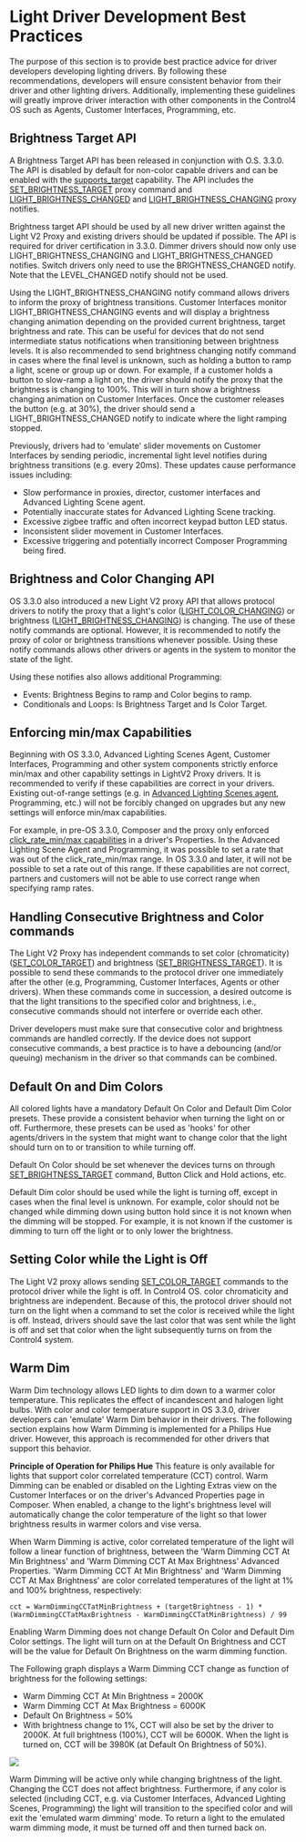 # Light Driver Development Best Practices

The purpose of this section is to provide best practice advice for driver developers developing lighting drivers. By following these recommendations, developers will ensure consistent behavior from their driver and other lighting drivers. Additionally, implementing these guidelines will greatly improve driver interaction with other components in the Control4 OS such as Agents, Customer Interfaces, Programming, etc.

## Brightness Target API
A Brightness Target API has been released in conjunction with O.S. 3.3.0. The API is disabled by default for non-color capable drivers and can be enabled with the [supports\_target][1] capability. The API includes the [SET\_BRIGHTNESS\_TARGET][2] proxy command and [LIGHT\_BRIGHTNESS\_CHANGED][3] and [LIGHT\_BRIGHTNESS\_CHANGING][4] proxy notifies.

Brightness target API should be used by all new driver written against the Light V2 Proxy and existing drivers should be updated if possible. The API is required for driver certification in 3.3.0.  Dimmer drivers should now only use LIGHT\_BRIGHTNESS\_CHANGING and LIGHT\_BRIGHTNESS\_CHANGED notifies. Switch drivers only need to use the BRIGHTNESS\_CHANGED notify. Note that the LEVEL\_CHANGED notify should not be used.

Using the LIGHT\_BRIGHTNESS\_CHANGING notify command allows drivers to inform the proxy of brightness transitions. Customer Interfaces monitor LIGHT\_BRIGHTNESS\_CHANGING events and will display a brightness changing animation depending on the provided current brightness, target brightness and rate. This can be useful for devices that do not send intermediate status notifications when transitioning between brightness levels. It is also recommended to send brightness changing notify command in cases where the final level is unknown, such as holding a button to ramp a light, scene or group up or down. For example, if a customer holds a button to slow-ramp a light on, the driver should notify the proxy that the brightness is changing to 100%. This will in turn show a brightness changing animation on Customer Interfaces. Once the customer releases the button (e.g. at 30%), the driver should send a LIGHT\_BRIGHTNESS\_CHANGED notify to indicate where the light ramping stopped.

Previously, drivers had to 'emulate' slider movements on Customer Interfaces by sending periodic, incremental light level notifies during brightness transitions (e.g. every 20ms). These updates cause performance issues including:

- Slow performance in proxies, director, customer interfaces and Advanced Lighting Scene agent.
- Potentially inaccurate states for Advanced Lighting Scene tracking.
- Excessive zigbee traffic and often incorrect keypad button LED status.
- Inconsistent slider movement in Customer Interfaces.
- Excessive triggering and potentially incorrect Composer Programming being fired.

## Brightness and Color Changing API
OS 3.3.0 also introduced a new Light V2 proxy API that allows protocol drivers to notify the proxy that a light's color ([LIGHT\_COLOR\_CHANGING][5]) or brightness ([LIGHT\_BRIGHTNESS\_CHANGING][6]) is changing. The use of these notify commands are optional. However, it is recommended to notify the proxy of color or brightness transitions whenever possible. Using these notify commands allows other drivers or agents in the system to monitor the state of the light.

Using these notifies also allows additional Programming:

- Events: Brightness Begins to ramp and Color begins to ramp.
- Conditionals and Loops: Is Brightness Target and Is Color Target.

## Enforcing min/max Capabilities
Beginning with OS 3.3.0, Advanced Lighting Scenes Agent, Customer Interfaces, Programming and other system components strictly enforce min/max and other capability settings in LightV2 Proxy drivers. It is recommended to verify if these capabilities are correct in your drivers.  Existing out-of-range settings (e.g. in [Advanced Lighting Scenes agent][7], Programming, etc.) will not be forcibly changed on upgrades but any new settings will enforce min/max capabilities.

For example, in pre-OS 3.3.0, Composer and the proxy only enforced [click\_rate\_min/max capabilities][8] in a driver's Properties. In the Advanced Lighting Scene Agent and Programming, it was possible to set a rate that was out of the click\_rate\_min/max range. In OS 3.3.0 and later, it will not be possible to set a rate out of this range. If these capabilities are not correct, partners and customers will not be able to use correct range when specifying ramp rates.

## Handling Consecutive Brightness and Color commands
The Light V2 Proxy has independent commands to set color (chromaticity) ([SET\_COLOR\_TARGET][9]) and brightness ([SET\_BRIGHTNESS\_TARGET][10]). It is possible to send these commands to the protocol driver one immediately after the other (e.g, Programming, Customer Interfaces, Agents or other drivers). When these commands come in succession, a desired outcome is that the light transitions to the specified color and brightness, i.e., consecutive commands should not interfere or override each other.

Driver developers must make sure that consecutive color and brightness commands are handled correctly. If the device does not support consecutive commands, a best practice is to have a debouncing (and/or queuing) mechanism in the driver so that commands can be combined.


## Default On and Dim Colors
All colored lights have a mandatory Default On Color and Default Dim Color presets. These provide a consistent behavior when turning the light on or off. Furthermore, these presets can be used as 'hooks' for other agents/drivers in the system that might want to change color that the light should turn on to or transition to while turning off.

Default On Color should be set whenever the devices turns on through [SET\_BRIGHTNESS\_TARGET][11] command, Button Click and Hold actions, etc.

Default Dim color should be used while the light is turning off, except in cases when the final level is unknown. For example, color should not be changed while dimming down using button hold since it is not known when the dimming will be stopped. For example, it is not known if the customer is dimming to turn off the light or to only lower the brightness.

## Setting Color while the Light is Off
The Light V2 proxy allows sending [SET\_COLOR\_TARGET][12] commands to the protocol driver while the light is off. In Control4 OS. color chromaticity and brightness are independent. Because of this, the protocol driver should not turn on the light when a command to set the color is received while the light is off. Instead, drivers should save the last color that was sent while the light is off and set that color when the light subsequently turns on from the Control4 system.

## Warm Dim
Warm Dim technology allows LED lights to dim down to a warmer color temperature. This replicates the effect of incandescent and halogen light bulbs. With color and color temperature support in OS 3.3.0, driver developers can 'emulate' Warm Dim behavior in their drivers. The following section explains how Warm Dimming is implemented for a Philips Hue driver. However, this approach is recommended for other drivers that support this behavior.

**Principle of Operation for Philips Hue**
This feature is only available for lights that support color correlated temperature (CCT) control. Warm Dimming can be enabled or disabled on the Lighting Extras view on the Customer Interfaces or on the driver's Advanced Properties page in Composer. When enabled, a change to the light's brightness level will automatically change the color temperature of the light so that lower brightness results in warmer colors and vise versa.

When Warm Dimming is active, color correlated temperature of the light will follow a linear function of brightness, between the 'Warm Dimming CCT At Min Brightness' and 'Warm Dimming CCT At Max Brightness' Advanced Properties. 'Warm Dimming CCT At Min Brightness' and 'Warm Dimming CCT At Max Brightness' are color correlated temperatures of the light at 1% and 100% brightness, respectively:

`cct = WarmDimmingCCTatMinBrightness + (targetBrightness - 1) * (WarmDimmingCCTatMaxBrightness - WarmDimmingCCTatMinBrightness) / 99`

Enabling Warm Dimming does not change Default On Color and Default Dim Color settings. The light will turn on at the Default On Brightness and CCT will be the value for Default On Brightness on the warm dimming function.

The Following graph displays a Warm Dimming CCT change as function of brightness for the following settings:

- Warm Dimming CCT At Min Brightness = 2000K
- Warm Dimming CCT At Max Brightness = 6000K
- Default On Brightness = 50%
- With brightness change to 1%, CCT will also be set by the driver to 2000K. At full brightness (100%), CCT will be 6000K. When the light is turned on, CCT will be 3980K (at Default On Brightness of 50%).

<img src="images/62_2-01.png"/>

Warm Dimming will be active only while changing brightness of the light. Changing the CCT does not affect brightness. Furthermore, if any color is selected (including CCT,  e.g. via Customer Interfaces, Advanced Lighting Scenes, Programming) the light will transition to the specified color and will exit the 'emulated warm dimming' mode. To return a light to the emulated warm dimming mode, it must be turned off and then turned back on.


[1]:	https://snap-one.github.io/docs-driverworks-proxyprotocol/#supports_target
[2]:	https://snap-one.github.io/docs-driverworks-proxyprotocol/#set-brightness-target
[3]:	https://snap-one.github.io/docs-driverworks-proxyprotocol/#light-brightness-changed
[4]:	https://snap-one.github.io/docs-driverworks-proxyprotocol/#light-brightness-changing
[5]:	https://snap-one.github.io/docs-driverworks-proxyprotocol/#light-color-changing
[6]:	https://snap-one.github.io/docs-driverworks-proxyprotocol/#light-brightness-changing
[7]:	https://snap-one.github.io/docs-driverworks-proxyprotocol/#advanced-lighting-scene-agent
[8]:	https://snap-one.github.io/docs-driverworks-proxyprotocol/#light-v2-capabilities
[9]:	https://snap-one.github.io/docs-driverworks-proxyprotocol/#set_color_target
[10]:	https://snap-one.github.io/docs-driverworks-proxyprotocol/#set-brightness-target
[11]:	https://snap-one.github.io/docs-driverworks-proxyprotocol/#set-brightness-target
[12]:	https://snap-one.github.io/docs-driverworks-proxyprotocol/#set_color_target